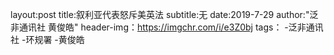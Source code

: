 layout:post
title:叙利亚代表怒斥美英法
subtitle:无
date:2019-7-29
author:"泛非通讯社  黄俊皓"
header-img：https://imgchr.com/i/e3Z0bj
tags：
  -泛非通讯社 
  -环规署
  -黄俊皓
